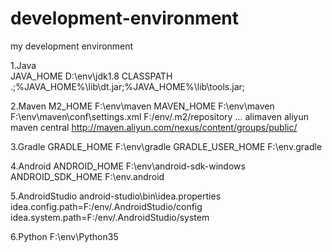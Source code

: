 # development-environment
my development environment

1.Java  
JAVA_HOME   D:\env\jdk1.8 
CLASSPATH   .;%JAVA_HOME%\lib\dt.jar;%JAVA_HOME%\lib\tools.jar; 
  
2.Maven
M2_HOME     F:\env\maven
MAVEN_HOME  F:\env\maven
F:\env\maven\conf\settings.xml
  <localRepository>F:/env/.m2/repository</localRepository>
  ...
  <mirrors>
    <mirror>
      <id>alimaven</id>
      <name>aliyun maven</name>
      <mirrorOf>central</mirrorOf>
      <url>http://maven.aliyun.com/nexus/content/groups/public/</url>
    </mirror>
  </mirrors>

3.Gradle
GRADLE_HOME         F:\env\gradle
GRADLE_USER_HOME    F:\env\.gradle

4.Android
ANDROID_HOME        F:\env\android-sdk-windows
ANDROID_SDK_HOME    F:\env\.android

5.AndroidStudio
android-studio\bin\idea.properties
idea.config.path=F:/env/.AndroidStudio/config
idea.system.path=F:/env/.AndroidStudio/system

6.Python
F:\env\Python35

